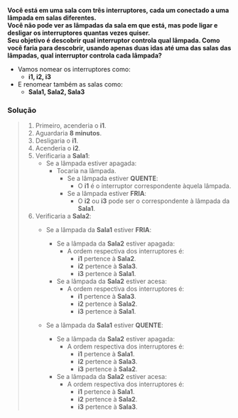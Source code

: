 **Você está em uma sala com três interruptores, cada um conectado a uma lâmpada em salas diferentes.\
Você não pode ver as lâmpadas da sala em que está, mas pode ligar e desligar os interruptores quantas vezes quiser.\
Seu objetivo é descobrir qual interruptor controla qual lâmpada. Como você faria para descobrir, usando apenas duas idas até uma das salas das lâmpadas, qual interruptor controla cada lâmpada?**  

- Vamos nomear os interruptores como:
  - **i1, i2, i3**
- E renomear também as salas como:
  - **Sala1, Sala2, Sala3**

### Solução

> 1. Primeiro, acenderia o **i1**.
> 2. Aguardaria **8 minutos**.
> 3. Desligaria o **i1**.
> 4. Acenderia o **i2**.
> 5. Verificaria a **Sala1**:
>    - Se a lâmpada estiver apagada:
>      - Tocaria na lâmpada.
>        - Se a lâmpada estiver **QUENTE**:
>          - O **i1** é o interruptor correspondente àquela lâmpada.
>        - Se a lâmpada estiver **FRIA**:
>          - O **i2** ou **i3** pode ser o correspondente à lâmpada da **Sala1**.
> 6. Verificaria a **Sala2**:
>    - Se a lâmpada da **Sala1** estiver **FRIA**:
>      - Se a lâmpada da **Sala2** estiver apagada:
>        - A ordem respectiva dos interruptores é:
>          - **i1** pertence à **Sala2**.
>          - **i2** pertence à **Sala3**.
>          - **i3** pertence à **Sala1**.
>      - Se a lâmpada da **Sala2** estiver acesa:
>        - A ordem respectiva dos interruptores é:
>          - **i1** pertence à **Sala3**.
>          - **i2** pertence à **Sala2**.
>          - **i3** pertence à **Sala1**.
>    
>    - Se a lâmpada da **Sala1** estiver **QUENTE**:
>      - Se a lâmpada da **Sala2** estiver apagada:
>        - A ordem respectiva dos interruptores é:
>          - **i1** pertence à **Sala1**.
>          - **i2** pertence à **Sala3**.
>          - **i3** pertence à **Sala2**.
>      - Se a lâmpada da **Sala2** estiver acesa:
>        - A ordem respectiva dos interruptores é:
>          - **i1** pertence à **Sala1**.
>          - **i2** pertence à **Sala2**.
>          - **i3** pertence à **Sala3**.
